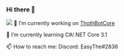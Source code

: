 ### Hi there 👋
![](https://komarev.com/ghpvc/?username=your-github-username&color=green)
 🔭 I’m currently working on [ThothBotCore](https://github.com/EasyThe/ThothBotCore)
 
 🌱 I’m currently learning C#/.NET Core 3.1
 
 📫 How to reach me: Discord: EasyThe#2836

